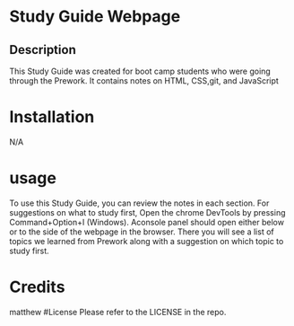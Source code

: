 # Study Guide Webpage

## Description
This Study Guide was created for boot camp students who were going through the Prework. It contains notes on HTML, CSS,git, and JavaScript

# Installation
N/A

# usage
To use this Study Guide, you can review the notes in each section. For suggestions on what to study first, Open the chrome DevTools by 
pressing Command+Option+I (Windows). Aconsole panel should open either below or to the side of the
webpage in the browser. There you will see a list of topics we learned from Prework along with a suggestion on which topic to study first.
# Credits
matthew
#License
Please refer to the LICENSE in the repo.
